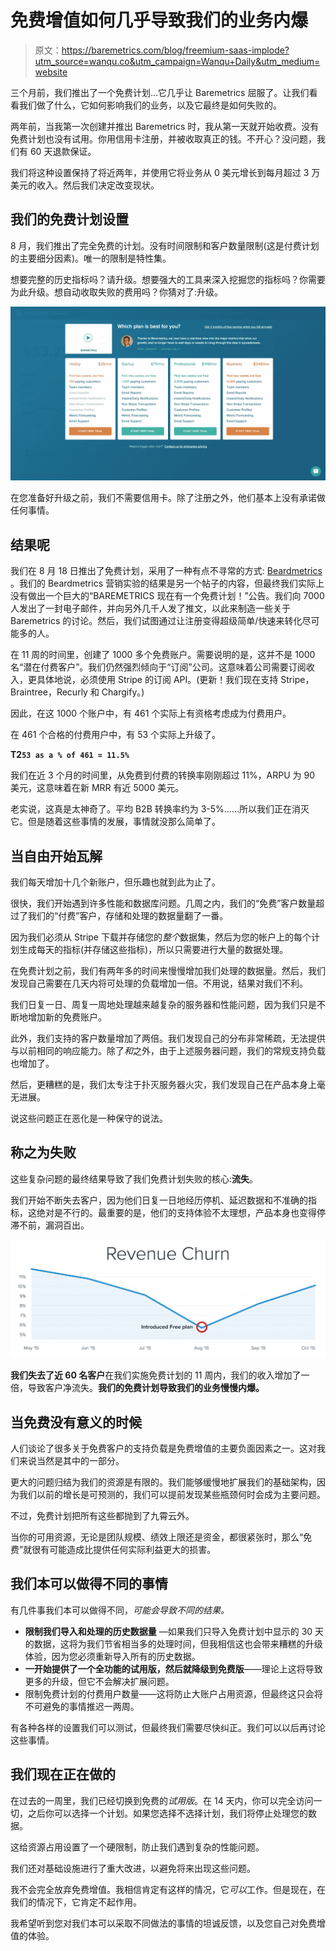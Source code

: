 # 免费增值如何几乎导致我们的业务内爆

> 原文：<https://baremetrics.com/blog/freemium-saas-implode?utm_source=wanqu.co&utm_campaign=Wanqu+Daily&utm_medium=website>

三个月前，我们推出了一个免费计划…它几乎让 Baremetrics 屈服了。让我们看看我们做了什么，它如何影响我们的业务，以及它最终是如何失败的。

两年前，当我第一次创建并推出 Baremetrics 时，我从第一天就开始收费。没有免费计划也没有试用。你用信用卡注册，并被收取真正的钱。不开心？没问题，我们有 60 天退款保证。

我们将这种设置保持了将近两年，并使用它将业务从 0 美元增长到每月超过 3 万美元的收入。然后我们决定改变现状。

## 我们的免费计划设置

8 月，我们推出了完全免费的计划。没有时间限制和客户数量限制(这是付费计划的主要细分因素)。唯一的限制是特性集。

想要完整的历史指标吗？请升级。想要强大的工具来深入挖掘您的指标吗？你需要为此升级。想自动收取失败的费用吗？你猜对了:升级。

![](img/4063f8cb9b4a3b4473cab9e9790f67a2.png)

在您准备好升级之前，我们不需要信用卡。除了注册之外，他们基本上没有承诺做任何事情。

## 结果呢

我们在 8 月 18 日推出了免费计划，采用了一种有点不寻常的方式: [Beardmetrics](http://beardmetrics.com) 。我们的 Beardmetrics 营销实验的结果是另一个帖子的内容，但最终我们实际上没有做出一个巨大的“BAREMETRICS 现在有一个免费计划！”公告。我们向 7000 人发出了一封电子邮件，并向另外几千人发了推文，以此来制造一些关于 Baremetrics 的讨论。然后，我们试图通过让注册变得超级简单/快速来转化尽可能多的人。

在 11 周的时间里，创建了 1000 多个免费账户。需要说明的是，这并不是 1000 名“潜在付费客户”。我们仍然强烈倾向于“订阅”公司。这意味着公司需要订阅收入，更具体地说，必须使用 Stripe 的订阅 API。(更新！我们现在支持 Stripe，Braintree，Recurly 和 Chargify。)

因此，在这 1000 个账户中，有 461 个实际上有资格考虑成为付费用户。

在 461 个合格的付费用户中，有 53 个实际上升级了。

**T2`53 as a % of 461 = 11.5%`**

我们在近 3 个月的时间里，从免费到付费的转换率刚刚超过 11%，ARPU 为 90 美元，这意味着在新 MRR 有近 5000 美元。

老实说，这真是太神奇了。平均 B2B 转换率约为 3-5%……所以我们正在消灭它。但是随着这些事情的发展，事情就没那么简单了。

## 当自由开始瓦解

我们每天增加十几个新账户，但乐趣也就到此为止了。

很快，我们开始遇到许多性能和数据库问题。几周之内，我们的“免费”客户数量超过了我们的“付费”客户，存储和处理的数据量翻了一番。

因为我们必须从 Stripe 下载并存储您的*整个*数据集，然后为您的帐户上的每个计划生成每天的指标(并存储这些指标)，所以只需要进行大量的数据处理。

在免费计划之前，我们有两年多的时间来慢慢增加我们处理的数据量。然后，我们发现自己需要在几天内将可处理的负载增加一倍。不用说，结果对我们不利。

我们日复一日、周复一周地处理越来越复杂的服务器和性能问题，因为我们只是不断地增加新的免费账户。

此外，我们支持的客户数量增加了两倍。我们发现自己的分布非常稀疏，无法提供与以前相同的响应能力。除了*和*之外，由于上述服务器问题，我们的常规支持负载也增加了。

然后，更糟糕的是，我们太专注于扑灭服务器火灾，我们发现自己在产品本身上毫无进展。

说这些问题正在恶化是一种保守的说法。

## 称之为失败

这些复杂问题的最终结果导致了我们免费计划失败的核心:**流失**。

我们开始不断失去客户，因为他们日复一日地经历停机、延迟数据和不准确的指标，这绝对是不行的。最重要的是，他们的支持体验不太理想，产品本身也变得停滞不前，漏洞百出。

![](img/f9cf802e038cbb5975d925b1b6a369c6.png)

**我们失去了近 60 名客户**在我们实施免费计划的 11 周内，我们的收入增加了一倍，导致客户净流失。**我们的免费计划导致我们的业务慢慢内爆。**

## 当免费没有意义的时候

人们谈论了很多关于免费客户的支持负载是免费增值的主要负面因素之一。这对我们来说当然是其中的一部分。

更大的问题归结为我们的资源是有限的。我们能够缓慢地扩展我们的基础架构，因为我们以前的增长是可预测的，我们可以提前发现某些瓶颈何时会成为主要问题。

不过，免费计划把所有这些都抛到了九霄云外。

当你的可用资源，无论是团队规模、绩效上限还是资金，都很紧张时，那么“免费”就很有可能造成比提供任何实际利益更大的损害。

## 我们本可以做得不同的事情

有几件事我们本可以做得不同，*可能会导致不同的结果。*

*   **限制我们导入和处理的历史数据量** —如果我们只导入免费计划中显示的 30 天的数据，这将为我们节省相当多的处理时间，但我相信这也会带来糟糕的升级体验，因为您必须重新导入所有的历史数据。
*   **一开始提供了一个全功能的试用版，然后就降级到免费版**——理论上这将导致更多的升级，但它不会解决扩展问题。
*   限制免费计划的付费用户数量——这将防止大账户占用资源，但最终这只会将不可避免的事情推迟一两周。

有各种各样的设置我们可以测试，但最终我们需要尽快纠正。我们可以以后再讨论这些事情。

## 我们现在正在做的

在过去的一周里，我们已经切换到免费的*试用版*。在 14 天内，你可以完全访问一切，之后你可以选择一个计划。如果您选择不选择计划，我们将停止处理您的数据。

这给资源占用设置了一个硬限制，防止我们遇到复杂的性能问题。

我们还对基础设施进行了重大改进，以避免将来出现这些问题。

我不会完全放弃免费增值。我相信肯定有这样的情况，它*可以*工作。但是现在，在我们的情况下，它肯定不起作用。

我希望听到您对我们本可以采取不同做法的事情的坦诚反馈，以及您自己对免费增值的体验。